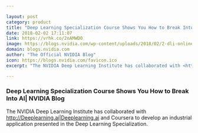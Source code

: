 ```yaml
---

layout: post
category: product
title: "Deep Learning Specialization Course Shows You How to Break Into AI| NVIDIA Blog"
date: 2018-02-02 17:11:07
link: https://vrhk.co/2nAMWD0
image: https://blogs.nvidia.com/wp-content/uploads/2018/02/2-dli-online-course.png
domain: blogs.nvidia.com
author: "The Official NVIDIA Blog"
icon: https://blogs.nvidia.com/favicon.ico
excerpt: "The NVIDIA Deep Learning Institute has collaborated with <http://Deeplearning.ai|Deeplearning.ai> and Coursera to develop an industrial application presented in the Deep Learning Specialization."

---
```


### Deep Learning Specialization Course Shows You How to Break Into AI| NVIDIA Blog

The NVIDIA Deep Learning Institute has collaborated with <http://Deeplearning.ai|Deeplearning.ai> and Coursera to develop an industrial application presented in the Deep Learning Specialization.